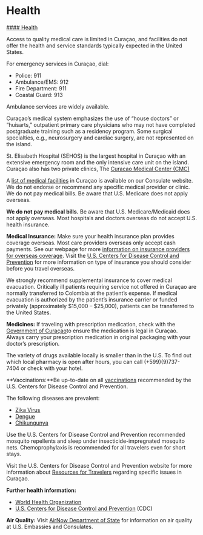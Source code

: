 # Health

[#### Health](javascript:void(0); "Health")

Access to quality medical care is limited in Curaçao, and facilities do not offer the health and service standards typically expected in the United States.

For emergency services in Curaçao, dial:

* Police: 911
* Ambulance/EMS: 912
* Fire Department: 911
* Coastal Guard: 913

Ambulance services are widely available.

Curaçao’s medical system emphasizes the use of “house doctors” or “huisarts,” outpatient primary care physicians who may not have completed postgraduate training such as a residency program. Some surgical specialties, e.g., neurosurgery and cardiac surgery, are not represented on the island.

St. Elisabeth Hospital (SEHOS) is the largest hospital in Curaçao with an extensive emergency room and the only intensive care unit on the island. Curaçao also has two private clinics, The [Curacao Medical Center (CMC)](https://adventhospital.com/)

A [list of medical facilities](https://cw.usconsulate.gov/medical-assistance/) in Curaçao is available on our Consulate website. We do not endorse or recommend any specific medical provider or clinic. We do not pay medical bills. Be aware that U.S. Medicare does not apply overseas.

**We do not pay medical bills.** Be aware that U.S. Medicare/Medicaid does not apply overseas. Most hospitals and doctors overseas do not accept U.S. health insurance.

**Medical Insurance:** Make sure your health insurance plan provides coverage overseas. Most care providers overseas only accept cash payments. See our webpage for more [information on insurance providers for overseas coverage](https://travel.state.gov/content/travel/en/international-travel/before-you-go/your-health-abroad/insurance-providers-overseas.html). Visit the [U.S. Centers for Disease Control and Prevention](https://wwwnc.cdc.gov/travel/page/insurance) for more information on type of insurance you should consider before you travel overseas.

We strongly recommend supplemental insurance to cover medical evacuation. Critically ill patients requiring service not offered in Curaçao are normally transferred to Colombia at the patient’s expense. If medical evacuation is authorized by the patient’s insurance carrier or funded privately (approximately $15,000 – $25,000), patients can be transferred to the United States.

**Medicines:** If traveling with prescription medication, check with the [Government of Curaçao](https://www.curacao.com/en/directory/plan/getting-curacao/customs-and-immigration/)to ensure the medication is legal in Curaçao.  Always carry your prescription medication in original packaging with your doctor’s prescription.

The variety of drugs available locally is smaller than in the U.S. To find out which local pharmacy is open after hours, you can call (+599)(9)737-7404 or check with your hotel.

**Vaccinations:**Be up-to-date on all [vaccinations](http://wwwnc.cdc.gov/travel/page/vaccinations.htm) recommended by the U.S. Centers for Disease Control and Prevention.

The following diseases are prevalent:

* [Zika Virus](https://www.cdc.gov/zika/index.html)
* [Dengue](https://www.cdc.gov/dengue/)
* [Chikungunya](https://www.cdc.gov/chikungunya/index.html)

Use the U.S. Centers for Disease Control and Prevention recommended mosquito repellents and sleep under insecticide-impregnated mosquito nets. Chemoprophylaxis is recommended for all travelers even for short stays.

Visit the U.S. Centers for Disease Control and Prevention website for more information about [Resources for Travelers](https://wwwnc.cdc.gov/travel/page/resources-for-travelers) regarding specific issues in Curaçao.

**Further health information:**

* [World Health Organization](https://www.who.int/countries/)
* [U.S. Centers for Disease Control and Prevention](http://wwwnc.cdc.gov/travel/) (CDC)

**Air Quality:** Visit [AirNow Department of State](https://www.airnow.gov/index.cfm?action=airnow.global_summary) for information on air quality at U.S. Embassies and Consulates.